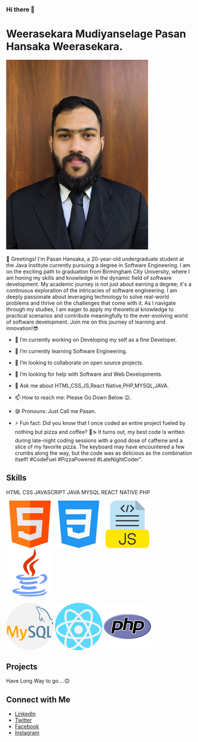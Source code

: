 ### Hi there 👋

# Weerasekara Mudiyanselage Pasan Hansaka Weerasekara.

![Profile Picture](profile.jpg)

👋 Greetings! I'm Pasan Hansaka, a 20-year-old undergraduate student at the Java Institute currently pursuing a degree in Software Engineering. I am on the exciting path to graduation from Birmingham City University, where I am honing my skills and knowledge in the dynamic field of software development. My academic journey is not just about earning a degree; it's a continuous exploration of the intricacies of software engineering. I am deeply passionate about leveraging technology to solve real-world problems and thrive on the challenges that come with it. As I navigate through my studies, I am eager to apply my theoretical knowledge to practical scenarios and contribute meaningfully to the ever-evolving world of software development. Join me on this journey of learning and innovation!😎

- 🔭 I’m currently working on Developing my self as a fine Developer.

- 🌱 I’m currently learning Software Engineering.

- 👯 I’m looking to collaborate on open source projects.

- 🤔 I’m looking for help with Software and Web Developments.

- 💬 Ask me about HTML,CSS,JS,React Native,PHP,MYSQL,JAVA.

- 📫 How to reach me: Please Go Down Below 😉.

- 😄 Pronouns: Just Call me Pasan.

- ⚡ Fun fact: Did you know that I once coded an entire project fueled by nothing but pizza and coffee? 🍕☕ It turns out, my best code is written during late-night coding sessions with a good dose of caffeine and a slice of my favorite pizza. The keyboard may have encountered a few crumbs along the way, but the code was as delicious as the combination itself! #CodeFuel #PizzaPowered #LateNightCoder".

## Skills

  HTML  CSS  JAVASCRIPT  JAVA  MYSQL  REACT NATIVE  PHP

  ![Profile Picture](html.png)
  ![Profile Picture](css.png)
  ![Profile Picture](js.png)
  ![Profile Picture](java.png)

  ![Profile Picture](mysql.png)
  ![Profile Picture](react.png)
  ![Profile Picture](php.png)

## Projects

Have Long Way to go....😊

## Connect with Me

- [LinkedIn](www.linkedin.com/in/pasan-hansaka-114341257)
- [Twitter](https://twitter.com/pasanhansaka26)
- [Facebook](https://www.facebook.com/pasan.hansaka.71?mibextid=308UXlBs9A8XJry9)
- [Instagram](https://instagram.com/pasan_hansaka?igshid=OGY3MTU3OGY1Mw==)
